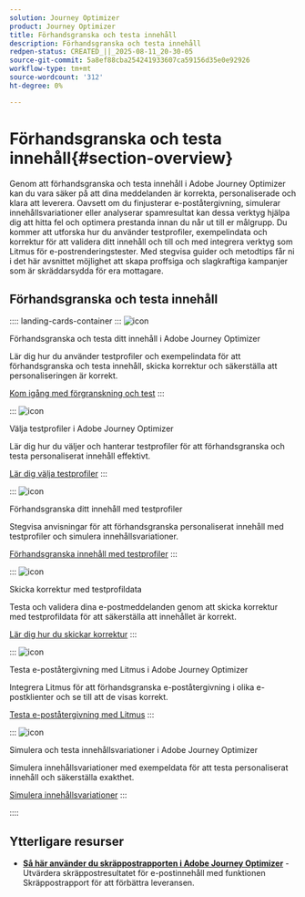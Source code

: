 ```yaml
---
solution: Journey Optimizer
product: Journey Optimizer
title: Förhandsgranska och testa innehåll
description: Förhandsgranska och testa innehåll
redpen-status: CREATED_||_2025-08-11_20-30-05
source-git-commit: 5a8ef88cba254241933607ca59156d35e0e92926
workflow-type: tm+mt
source-wordcount: '312'
ht-degree: 0%

---
```



# Förhandsgranska och testa innehåll{#section-overview}

Genom att förhandsgranska och testa innehåll i Adobe Journey Optimizer kan du vara säker på att dina meddelanden är korrekta, personaliserade och klara att leverera. Oavsett om du finjusterar e-poståtergivning, simulerar innehållsvariationer eller analyserar spamresultat kan dessa verktyg hjälpa dig att hitta fel och optimera prestanda innan du når ut till er målgrupp. Du kommer att utforska hur du använder testprofiler, exempelindata och korrektur för att validera ditt innehåll och till och med integrera verktyg som Litmus för e-postrenderingstester. Med stegvisa guider och metodtips får ni i det här avsnittet möjlighet att skapa proffsiga och slagkraftiga kampanjer som är skräddarsydda för era mottagare.

## Förhandsgranska och testa innehåll

:::: landing-cards-container
:::
![icon](https://cdn.experienceleague.adobe.com/icons/circle-play.svg?lang=sv-SE)

Förhandsgranska och testa ditt innehåll i Adobe Journey Optimizer

Lär dig hur du använder testprofiler och exempelindata för att förhandsgranska och testa innehåll, skicka korrektur och säkerställa att personaliseringen är korrekt.

[Kom igång med förgranskning och test](../using/content-management/preview-test.md)
:::

:::
![icon](https://cdn.experienceleague.adobe.com/icons/list-check.svg?lang=sv-SE)

Välja testprofiler i Adobe Journey Optimizer

Lär dig hur du väljer och hanterar testprofiler för att förhandsgranska och testa personaliserat innehåll effektivt.

[Lär dig välja testprofiler](../using/content-management/test-profiles.md)
:::

:::
![icon](https://cdn.experienceleague.adobe.com/icons/bullseye.svg?lang=sv-SE)

Förhandsgranska ditt innehåll med testprofiler

Stegvisa anvisningar för att förhandsgranska personaliserat innehåll med testprofiler och simulera innehållsvariationer.

[Förhandsgranska innehåll med testprofiler](../using/content-management/preview.md)
:::

:::
![icon](https://cdn.experienceleague.adobe.com/icons/envelope.svg?lang=sv-SE)

Skicka korrektur med testprofildata

Testa och validera dina e-postmeddelanden genom att skicka korrektur med testprofildata för att säkerställa att innehållet är korrekt.

[Lär dig hur du skickar korrektur](../using/content-management/proofs.md)
:::

:::
![icon](https://cdn.experienceleague.adobe.com/icons/eye.svg?lang=sv-SE)

Testa e-poståtergivning med Litmus i Adobe Journey Optimizer

Integrera Litmus för att förhandsgranska e-poståtergivning i olika e-postklienter och se till att de visas korrekt.

[Testa e-poståtergivning med Litmus](../using/content-management/rendering.md)
:::

:::
![icon](https://cdn.experienceleague.adobe.com/icons/code-branch.svg?lang=sv-SE)

Simulera och testa innehållsvariationer i Adobe Journey Optimizer

Simulera innehållsvariationer med exempeldata för att testa personaliserat innehåll och säkerställa exakthet.

[Simulera innehållsvariationer](../using/test-approve/simulate-sample-input.md)
:::

::::


## Ytterligare resurser

- **[Så här använder du skräppostrapporten i Adobe Journey Optimizer](../using/content-management/spam-report.md)** - Utvärdera skräppostresultatet för e-postinnehåll med funktionen Skräppostrapport för att förbättra leveransen.
